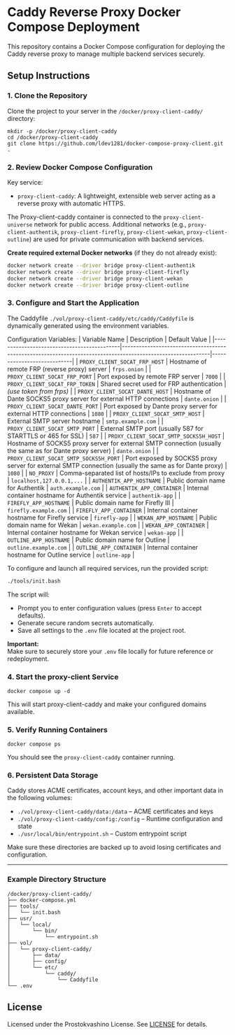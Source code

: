 # Caddy Reverse Proxy Docker Compose Deployment

This repository contains a Docker Compose configuration for deploying the Caddy reverse proxy to manage multiple backend services securely.

## Setup Instructions

### 1. Clone the Repository

Clone the project to your server in the `/docker/proxy-client-caddy/` directory:

```
mkdir -p /docker/proxy-client-caddy
cd /docker/proxy-client-caddy
git clone https://github.com/ldev1281/docker-compose-proxy-client.git .
```

### 2. Review Docker Compose Configuration

Key service:

- `proxy-client-caddy`: A lightweight, extensible web server acting as a reverse proxy with automatic HTTPS.

The Proxy-client-caddy container is connected to the `proxy-client-universe` network for public access. Additional networks (e.g., `proxy-client-authentik`, `proxy-client-firefly`, `proxy-client-wekan`, `proxy-client-outline`) are used for private communication with backend services.

**Create required external Docker networks** (if they do not already exist):

```bash
docker network create --driver bridge proxy-client-authentik
docker network create --driver bridge proxy-client-firefly
docker network create --driver bridge proxy-client-wekan
docker network create --driver bridge proxy-client-outline
   ```


### 3. Configure and Start the Application

The Caddyfile `./vol/proxy-client-caddy/etc/caddy/Caddyfile` is dynamically generated using the environment variables.

Configuration Variables:
| Variable Name                              | Description                                                                                                 | Default Value              |
|--------------------------------------------|-------------------------------------------------------------------------------------------------------------|----------------------------|
| `PROXY_CLIENT_SOCAT_FRP_HOST`              | Hostname of remote FRP (reverse proxy) server                                                               | `frps.onion`               |
| `PROXY_CLIENT_SOCAT_FRP_PORT`              | Port exposed by remote FRP server                                                                           | `7000`                     |
| `PROXY_CLIENT_SOCAT_FRP_TOKEN`             | Shared secret used for FRP authentication                                                                   | *(use token from frps)*    |
| `PROXY_CLIENT_SOCAT_DANTE_HOST`            | Hostname of Dante SOCKS5 proxy server for external HTTP connections                                         | `dante.onion`              |
| `PROXY_CLIENT_SOCAT_DANTE_PORT`            | Port exposed by Dante proxy server for external HTTP connections                                            | `1080`                     |
| `PROXY_CLIENT_SOCAT_SMTP_HOST`             | External SMTP server hostname                                                                               | `smtp.example.com`         |
| `PROXY_CLIENT_SOCAT_SMTP_PORT`             | External SMTP port (usually 587 for STARTTLS or 465 for SSL)                                                | `587`                      |
| `PROXY_CLIENT_SOCAT_SMTP_SOCKS5H_HOST`     | Hostname of SOCKS5 proxy server for external SMTP connection (usually the same as for Dante proxy server)   | `dante.onion`              |
| `PROXY_CLIENT_SOCAT_SMTP_SOCKS5H_PORT`     | Port exposed by SOCKS5 proxy server for external SMTP connection (usually the same as for Dante proxy)      | `1080`                     |
| `NO_PROXY`                                 | Comma-separated list of hosts/IPs to exclude from proxy                                                     | `localhost,127.0.0.1,...`  |
| `AUTHENTIK_APP_HOSTNAME`                   | Public domain name for Authentik                                                                            | `auth.example.com`         |
| `AUTHENTIK_APP_CONTAINER`                  | Internal container hostname for Authentik service                                                           | `authentik-app`            |
| `FIREFLY_APP_HOSTNAME`                     | Public domain name for Firefly III                                                                          | `firefly.example.com`      |
| `FIREFLY_APP_CONTAINER`                    | Internal container hostname for Firefly service                                                             | `firefly-app`              |
| `WEKAN_APP_HOSTNAME`                       | Public domain name for Wekan                                                                                | `wekan.example.com`        |
| `WEKAN_APP_CONTAINER`                      | Internal container hostname for Wekan service                                                               | `wekan-app`                |
| `OUTLINE_APP_HOSTNAME`                     | Public domain name for Outline                                                                              | `outline.example.com`      |
| `OUTLINE_APP_CONTAINER`                    | Internal container hostname for Outline service                                                             | `outline-app`              |


To configure and launch all required services, run the provided script:

```bash
./tools/init.bash
```

The script will:

- Prompt you to enter configuration values (press `Enter` to accept defaults).
- Generate secure random secrets automatically.
- Save all settings to the `.env` file located at the project root.

**Important:**  
Make sure to securely store your `.env` file locally for future reference or redeployment.


### 4. Start the proxy-client Service

```
docker compose up -d
```

This will start proxy-client-caddy and make your configured domains available.

### 5. Verify Running Containers

```
docker compose ps
```

You should see the `proxy-client-caddy` container running.

### 6. Persistent Data Storage

Caddy stores ACME certificates, account keys, and other important data in the following volumes:

- `./vol/proxy-client-caddy/data:/data` – ACME certificates and keys
- `./vol/proxy-client-caddy/config:/config` – Runtime configuration and state
- `./usr/local/bin/entrypoint.sh` – Custom entrypoint script

Make sure these directories are backed up to avoid losing certificates and configuration.

---

### Example Directory Structure

```
/docker/proxy-client-caddy/
├── docker-compose.yml
├── tools/
│   └── init.bash
├── usr/
│   └── local/
│       └── bin/
│           └── entrypoint.sh
├── vol/
│   └── proxy-client-caddy/
│       ├── data/
│       ├── config/
│       └── etc/
│           └── caddy/
│               └── Caddyfile
└── .env
```


## License

Licensed under the Prostokvashino License. See [LICENSE](LICENSE) for details.